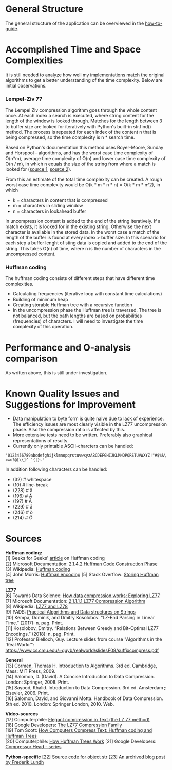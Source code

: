 # General Structure
The general structure of the application can be overviewed in the [how-to-guide](how-to-guide.md).

# Accomplished Time and Space Complexities 
It is still needed to analyze how well my implementations match the original algorithms to get a better understanding of the time complexity. Below are initial observations. 

### Lempel-Ziv 77 
The Lempel Ziv compression algorithm goes through the whole content once. At each index a search is executed, where string content for the length of the window is looked through. Matches for the length between 3 to buffer size are looked for iteratively with Python's built-in str.find() method. The process is repeated for each index of the content n that is being compressed, so the time complexity is n * search time. 

Based on Python's documentation this method uses Boyer-Moore, Sunday and Horspool - algorithms, and has the worst case time complexity of O(n*m), average time complexity of O(n) and lower case time complexity of O(n / m), in which n equals the size of the string from where a match is looked for ([source 1](http://web.archive.org/web/20151113000216/effbot.org/zone/stringlib.htm), [source 2](https://hg.python.org/cpython/file/5444c2e22ff8/Objects/stringobject.c#l1742)). 

From this an estimate of the total time complexity can be created. A rough worst case time complexity would be O(k * m * n * n) = O(k * m * n^2), in which
- k = characters in content that is compressed
- m = characters in sliding window
- n = characters in lookahead buffer

In uncompression content is added to the end of the string iteratively. If a match exists, it is looked for in the existing string. Otherwise the next character is available in the stored data. In the worst case a match of the length of the buffer is found at every index > buffer size. In this scenario for each step a buffer lenght of sting data is copied and added to the end of the string. This takes O(n) of time, where n is the number of characters in the uncompressed content. 


### Huffman coding
The huffman coding consists of different steps that have different time complexities. 
- Calculating frequencies (iterative loop with constant time calculations)
- Building of minimum heap
- Creating storable Huffman tree with a recursive function
- In the uncompression phase the Huffman tree is traversed. The tree is not balanced, but the path lengths are based on probabilities (frequencies) of characters. I will need to investigate the time complexity of this operation. 

# Performance and O-analysis comparison
As written above, this is still under investigation.

# Known Quality Issues and Suggestions for Improvement
- Data manipulation to byte form is quite naive due to lack of experience. The efficiency issues are most clearly visible in the LZ77 uncompression phase. Also the compression ratio is affected by this. 
- More extensive tests need to be written. Preferably also graphical representations of results.
- Currently only printable ASCII-charcters can be handled:
```
'0123456789abcdefghijklmnopqrstuvwxyzABCDEFGHIJKLMNOPQRSTUVWXYZ!"#$%&\'()*+,-./:;<=>?@[\\]^_`{|}~'
```
In addition following characters can be handled:
- (32) # whitespace
- (10) # line-break
- (228) # ä
- (196) # Ä
- (197) # Å
- (229) # å
- (246) # ö
- (214) # Ö

# Sources

**Huffman coding:**  
[1] Geeks for Geeks' [article](https://www.geeksforgeeks.org/huffman-coding-greedy-algo-3/) on Huffman coding  
[2] Microsoft Documentation: [2.1.4.2 Huffman Code Construction Phase](https://docs.microsoft.com/en-us/openspecs/windows_protocols/ms-xca/35a83e96-981d-48ed-a4eb-0b9cc6b51440)  
[3] Wikipedia: [Huffman coding](https://en.wikipedia.org/wiki/Huffman_coding)  
[4] John Morris: [Huffman encoding](https://www.cs.auckland.ac.nz/software/AlgAnim/huffman.html) 
[5] Stack Overflow: [Storing Huffman tree](https://stackoverflow.com/questions/759707/efficient-way-of-storing-huffman-tree)
  
**LZ77**  
[6] Towards Data Science: [How data compression works: Exploring LZ77](https://towardsdatascience.com/how-data-compression-works-exploring-lz77-3a2c2e06c097)  
[7] Microsoft Documentation: [2.1.1.1.1 LZ77 Compression Algorithm](https://docs.microsoft.com/en-us/openspecs/windows_protocols/ms-wusp/fb98aa28-5cd7-407f-8869-a6cef1ff1ccb)  
[8] Wikipedia: [LZ77 and LZ78](https://en.wikipedia.org/wiki/LZ77_and_LZ78)  
[9] PADS: [Practical Algorithms and Data structures on Strings](https://www.cs.helsinki.fi/group/pads/)  
[10] Kempa, Dominik, and Dmitry Kosolobov. “LZ-End Parsing in Linear Time.” (2017): n. pag. Print.  
[11] Kosolobov, Dmitry. “Relations Between Greedy and Bit-Optimal LZ77 Encodings.” (2018): n. pag. Print.  
[12] Professor Blelloch, Guy. Lecture slides from course "Algorithms in the 'Real World'": https://www.cs.cmu.edu/~guyb/realworld/slidesF08/suffixcompress.pdf  
  
**General**  
[13] Cormen, Thomas H. Introduction to Algorithms. 3rd ed. Cambridge, Mass: MIT Press, 2009.  
[14] Salomon, D. (David). A Concise Introduction to Data Compression. London: Springer, 2008. Print.  
[15] Sayood, Khalid. Introduction to Data Compression. 3rd ed. Amsterdam ;: Elsevier, 2006. Print.  
[16] Salomon, Daṿid, and Giovanni Motta. Handbook of Data Compression. 5th ed. 2010. London: Springer London, 2010. Web.  

**Video-sources**  
[17] Computerphile: [Elegant compression in Text (the LZ 77 method)](https://youtu.be/goOa3DGezUA)  
[18] Google Developers: [The LZ77 Compression Family](https://youtu.be/Jqc418tQDkg)  
[19] Tom Scott: [How Computers Compress Text: Huffman coding and Huffman Trees](https://youtu.be/JsTptu56GM8)  
[20] Computerphile: [How Huffman Trees Work](https://youtu.be/umTbivyJoiI)
[21] Google Developers: [Compressor Head - series](https://youtu.be/Eb7rzMxHyOk)

**Python-specific**
[22] [Source code for object str](https://hg.python.org/cpython/file/5444c2e22ff8/Objects/stringobject.c#l1742)
[23] [An archived blog post by Frederik Lundh](http://web.archive.org/web/20151113000216/effbot.org/zone/stringlib.htm) 